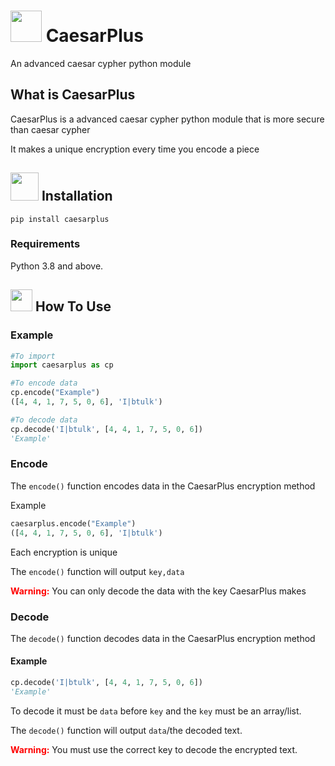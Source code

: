 # <img src="https://img.icons8.com/fluency/240/000000/key-security.png" width="50px"/> CaesarPlus
An advanced caesar cypher python module

## What is CaesarPlus
CaesarPlus is a advanced caesar cypher python module that is more secure than caesar cypher 

It makes a unique encryption every time you encode a piece 

## <img src="https://img.icons8.com/fluency/144/000000/services.png" width="45px"/> Installation

```pip install caesarplus```



### Requirements

Python 3.8 and above.

## <img src="https://img.icons8.com/fluency/96/000000/laptop-coding.png" width="35px"/> How To Use



### Example

```Python
#To import 
import caesarplus as cp

#To encode data
cp.encode("Example")
([4, 4, 1, 7, 5, 0, 6], 'I|btulk')

#To decode data
cp.decode('I|btulk', [4, 4, 1, 7, 5, 0, 6])
'Example'
```

### Encode
The `encode()` function encodes data in the CaesarPlus encryption method


Example
```Python
caesarplus.encode("Example")
([4, 4, 1, 7, 5, 0, 6], 'I|btulk')
```

Each encryption is unique

The `encode()` function will output `key,data`

**<p style="color: red;display:inline">Warning:</p>** You can only decode the data with the key CaesarPlus makes

### Decode
The `decode()` function decodes data in the CaesarPlus encryption method

#### Example

```Python
cp.decode('I|btulk', [4, 4, 1, 7, 5, 0, 6])
'Example'
```

To decode it must be `data` before `key` and the `key` must be an array/list.

The `decode()` function will output `data`/the decoded text.



**<p style="color: red;display:inline">Warning:</p>** You must use the correct key to decode the encrypted text.
